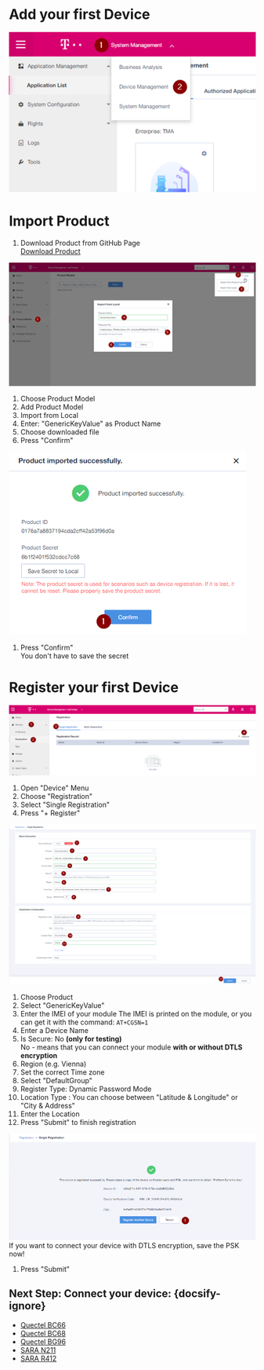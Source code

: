 # Add your first Device

![DeviceStep1](./images/DeviceStep1.png)

# Import Product
1. Download Product from GitHub Page  
[Download Product](https://github.com/magentabusiness/IoT-Quickstart/raw/master/docs/Product%20Profiles/tmaKeyValue_TMAKeyValue_V01.zip)


![DeviceStep2](./images/DeviceStep2.png)  

1. Choose Product Model
2. Add Product Model
3. Import from Local
4. Enter: "GenericKeyValue" as Product Name
5. Choose downloaded file
6. Press "Confirm" 


![DeviceStep3](./images/DeviceStep3.png)  
1. Press "Confirm"  
   You don't have to save the secret

# Register your first Device

![DeviceStep4](./images/DeviceStep4.png)  
1. Open "Device" Menu
2. Choose "Registration"
3. Select "Single Registration"
4. Press "+ Register"

![DeviceStep5](./images/DeviceStep5.png)  
1.  Choose Product
2.  Select "GenericKeyValue"   
3.  Enter the IMEI of your module 
    The IMEI is printed on the module, or you can get it with the command:  `AT+CGSN=1` 
4.  Enter a Device Name
5.  Is Secure: No  **(only for testing)**  
    No - means that you can connect your module **with or without DTLS encryption**
6.  Region (e.g. Vienna)
7.  Set the correct Time zone
8.  Select "DefaultGroup"
9.  Register Type: Dynamic Password Mode 
10. Location Type : You can choose between "Latitude & Longitude" or "City &          Address"
11. Enter the Location
12. Press "Submit" to finish registration

![DeviceStep6](./images/DeviceStep6.png) 
If you want to connect your device with DTLS encryption, save the PSK now!
1. Press "Submit" 

## Next Step: Connect your device: {docsify-ignore}

* [Quectel BC66](./Quectel_BC66/03_Connect_device_to_IoT-Gateway.md)  
* [Quectel BC68](./Quectel_BC68/03_Connect_device_to_IoT-Gateway.md)  
* [Quectel BG96](./Quectel_BG96/Bearer_Selection.md) 					
* [SARA N211](./SARA_N211/03_Connect_device_to_IoT-Gateway.md) 	    
* [SARA R412](./SARA_R412/CAT-M_Network_Selection.md)					

